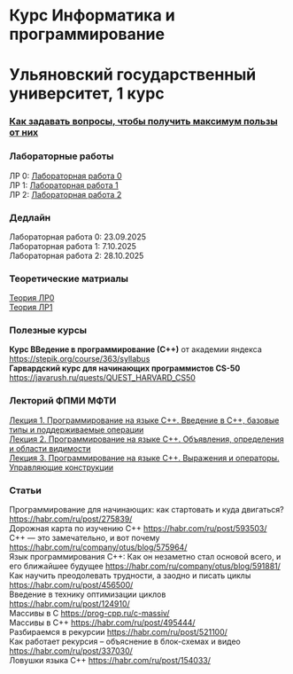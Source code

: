 # Курс Информатика и программирование  
# Ульяновский государственный университет, 1 курс  

### <a href ="https://github.com/AlexShabalin73/Informatics-and-programming/blob/main/2025-2026/%D0%9A%D0%B0%D0%BA%20%D0%B7%D0%B0%D0%B4%D0%B0%D0%B2%D0%B0%D1%82%D1%8C%20%D0%B2%D0%BE%D0%BF%D1%80%D0%BE%D1%81%D1%8B.pdf">Как задавать вопросы, чтобы получить максимум пользы от них</a>  
  
### Лабораторные работы  

ЛР 0: <a href = "https://github.com/AlexShabalin73/Informatics-and-programming/blob/main/2025-2026/LR/LR0.pdf">Лабораторная работа 0 </a>  
ЛР 1: <a href = "https://github.com/AlexShabalin73/Informatics-and-programming/blob/main/2025-2026/LR/LR1.pdf">Лабораторная работа 1 </a>  
ЛР 2: <a href = "https://github.com/AlexShabalin73/Informatics-and-programming/blob/main/2025-2026/LR/LR2.pdf">Лабораторная работа 2 </a>  

### Дедлайн
Лабораторная работа 0: 23.09.2025  
Лабораторная работа 1: 7.10.2025  
Лабораторная работа 2: 28.10.2025  

### Теоретические матриалы  
<a href = "https://github.com/AlexShabalin73/Informatics-and-programming/blob/main/2025-2026/Theory/LR0_teoriya_cpp.html">Теория ЛР0 </a>  
<a href = "https://github.com/AlexShabalin73/Informatics-and-programming/blob/main/2025-2026/Theory/LR1_teoriya_cpp.html">Теория ЛР1 </a>  

### Полезные курсы
**Курс ВВедение в программирование (С++)** от академии яндекса https://stepik.org/course/363/syllabus  
**Гарвардский курс для начинающих программистов CS-50** https://javarush.ru/quests/QUEST_HARVARD_CS50  

### Лекторий ФПМИ МФТИ  
<a href = "https://www.youtube.com/watch?v=xqYk9yL5hb4&list=PL4_hYwCyhAva5l0ouyLxGMdoUB15Cekfm">Лекция 1. Программирование на языке C++. Введение в C++, базовые типы и поддерживаемые операции </a>  
<a href = "https://www.youtube.com/watch?v=O75sdOCwZTE&list=PL4_hYwCyhAva5l0ouyLxGMdoUB15Cekfm&index=2">Лекция 2. Программирование на языке C++. Объявления, определения и области видимости</a>  
<a href = "https://www.youtube.com/watch?v=s-iIOedAuFM">Лекция 3. Программирование на языке C++. Выражения и операторы. Управляющие конструкции </a>  

### Статьи
Программирование для начинающих: как стартовать и куда двигаться? https://habr.com/ru/post/275839/  
Дорожная карта по изучению C++ https://habr.com/ru/post/593503/  
C++ — это замечательно, и вот почему https://habr.com/ru/company/otus/blog/575964/  
Язык программирования C++: Как он незаметно стал основой всего, и его ближайшее будущее https://habr.com/ru/company/otus/blog/591881/  
Как научить преодолевать трудности, а заодно и писать циклы https://habr.com/ru/post/456500/  
Введение в технику оптимизации циклов https://habr.com/ru/post/124910/  
Массивы в С https://prog-cpp.ru/c-massiv/  
Массивы в С++ https://habr.com/ru/post/495444/  
Разбираемся в рекурсии https://habr.com/ru/post/521100/  
Как работает рекурсия – объяснение в блок-схемах и видео  https://habr.com/ru/post/337030/  
Ловушки языка С++ https://habr.com/ru/post/154033/  
